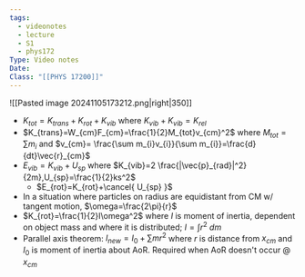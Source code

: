 ```yaml
---
tags:
  - videonotes
  - lecture
  - S1
  - phys172
Type: Video notes
Date: 
Class: "[[PHYS 17200]]"
---
```

![[Pasted image 20241105173212.png|right|350]]
- $K_{tot}=K_{trans}+K_{rot}+K_{vib}$ where $K_{vib}+K_{vib}=K_{rel}$
- $K_{trans}=W_{cm}F_{cm}=\frac{1}{2}M_{tot}v_{cm}^2$ where $M_{tot}= \sum m_{i}$  and $v_{cm}= \frac{\sum m_{i}v_{i}}{\sum m_{i}}=\frac{d}{dt}\vec{r}_{cm}$
- $E_{vib}=K_{vib}+U_{sp}$ where $K_{vib}=2 \frac{|\vec{p}_{rad}|^2}{2m},U_{sp}=\frac{1}{2}ks^2$
	- $E_{rot}=K_{rot}+\cancel{ U_{sp} }$
- In a situation where particles on radius are equidistant from CM w/ tangent motion, $\omega=\frac{2\pi}{r}$
- $K_{rot}=\frac{1}{2}I\omega^2$ where $I$ is moment of inertia, dependent on object mass and where it is distributed; $I=\int r^2~ d{m}$
- Parallel axis theorem: $I_{new}=I_{0}+\sum mr^2$ where $r$ is distance from $x_{cm}$ and $I_{0}$ is moment of inertia about AoR. Required when AoR doesn't occur @ $x_{cm}$